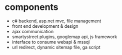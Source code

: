 # components
- c# backend, asp.net mvc, file management
- front end development & design
- ajax communication
- smartystreet plugins, googlemap api, js framework
- interface to consume webapi & mssql
- url redirect, dynamic sitemap file, ga script
